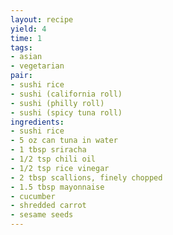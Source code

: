 ```yaml
---
layout: recipe
yield: 4
time: 1
tags:
- asian
- vegetarian
pair:
- sushi rice
- sushi (california roll)
- sushi (philly roll)
- sushi (spicy tuna roll)
ingredients:
- sushi rice
- 5 oz can tuna in water
- 1 tbsp sriracha
- 1/2 tsp chili oil
- 1/2 tsp rice vinegar
- 2 tbsp scallions, finely chopped
- 1.5 tbsp mayonnaise
- cucumber
- shredded carrot
- sesame seeds
---
```

